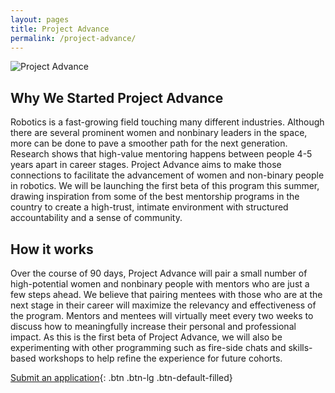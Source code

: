 ```yaml
---
layout: pages
title: Project Advance
permalink: /project-advance/
---
```


![Project Advance](/assets/images/project-advance.jpg)

## Why We Started Project Advance

Robotics is a fast-growing field touching many different industries. Although there are several prominent women and nonbinary leaders in the space, more can be done to pave a smoother path for the next generation. Research shows that high-value mentoring happens between people 4-5 years apart in career stages. Project Advance aims to make those connections to facilitate the advancement of women and non-binary people in robotics. We will be launching the first beta of this program this summer, drawing inspiration from some of the best mentorship programs in the country to create a high-trust, intimate environment with structured accountability and a sense of community.

## How it works

Over the course of 90 days, Project Advance will pair a small number of high-potential women and nonbinary people with mentors who are just a few steps ahead. We believe that pairing mentees with those who are at the next stage in their career will maximize the relevancy and effectiveness of the program. Mentors and mentees will virtually meet every two weeks to discuss how to meaningfully increase their personal and professional impact. As this is the first beta of Project Advance, we will also be experimenting with other programming such as fire-side chats and skills-based workshops to help refine the experience for future cohorts.

[Submit an application](/project-advance-application/){: .btn .btn-lg .btn-default-filled}
